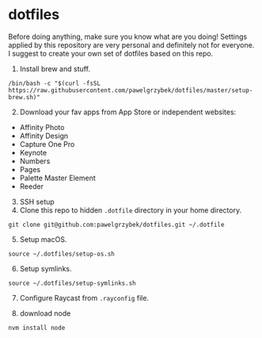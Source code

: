 # dotfiles

Before doing anything, make sure you know what are you doing! Settings applied by this repository are very personal and definitely not for everyone. I suggest to create your own set of dotfiles based on this repo.

1. Install brew and stuff.

```
/bin/bash -c "$(curl -fsSL https://raw.githubusercontent.com/pawelgrzybek/dotfiles/master/setup-brew.sh)"
```

2. Download your fav apps from App Store or independent websites:

- Affinity Photo
- Affinity Design
- Capture One Pro
- Keynote
- Numbers
- Pages
- Palette Master Element
- Reeder

3. SSH setup
4. Clone this repo to hidden `.dotfile` directory in your home directory.

```
git clone git@github.com:pawelgrzybek/dotfiles.git ~/.dotfile
```

5. Setup macOS.

```
source ~/.dotfiles/setup-os.sh
```

6. Setup symlinks.

```
source ~/.dotfiles/setup-symlinks.sh
```

7. Configure Raycast from `.rayconfig` file.

8. download node

```
nvm install node
```
